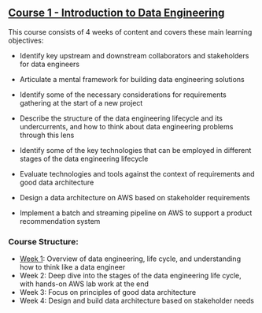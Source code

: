 ## **[Course 1 - Introduction to Data Engineering](https://www.coursera.org/learn/intro-to-data-engineering/home)**

This course consists of 4 weeks of content and covers these main learning objectives:

- Identify key upstream and downstream collaborators and stakeholders for data engineers

- Articulate a mental framework for building data engineering solutions

- Identify some of the necessary considerations for requirements gathering at the start of a new project

- Describe the structure of the data engineering lifecycle and its undercurrents, and how to think about data engineering problems through this lens

- Identify some of the key technologies that can be employed in different stages of the data engineering lifecycle

- Evaluate technologies and tools against the context of requirements and good data architecture

- Design a data architecture on AWS based on stakeholder requirements

- Implement a batch and streaming pipeline on AWS to support a product recommendation system

### **Course Structure**:

- [Week 1](./Week%201): Overview of data engineering, life cycle, and understanding how to think like a data engineer   
- Week 2: Deep dive into the stages of the data engineering life cycle, with hands-on AWS lab work at the end 
- Week 3: Focus on principles of good data architecture 
- Week 4: Design and build data architecture based on stakeholder needs 
